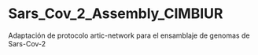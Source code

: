 # Sars_Cov_2_Assembly_CIMBIUR
Adaptación de protocolo artic-network para el ensamblaje de genomas de Sars-Cov-2
